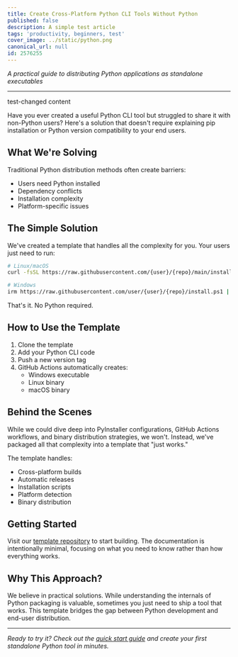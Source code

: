 ```yaml
---
title: Create Cross-Platform Python CLI Tools Without Python
published: false
description: A simple test article
tags: 'productivity, beginners, test'
cover_image: ../static/python.png
canonical_url: null
id: 2576255
---
```


*A practical guide to distributing Python applications as standalone executables*

---

test-changed content

Have you ever created a useful Python CLI tool but struggled to share it with non-Python users? Here's a solution that doesn't require explaining pip installation or Python version compatibility to your end users.

## What We're Solving

Traditional Python distribution methods often create barriers:
- Users need Python installed
- Dependency conflicts
- Installation complexity
- Platform-specific issues

## The Simple Solution

We've created a template that handles all the complexity for you. Your users just need to run:

```bash
# Linux/macOS
curl -fsSL https://raw.githubusercontent.com/{user}/{repo}/main/install.sh | bash

# Windows
irm https://raw.githubusercontent.com/user/{user}/{repo}/install.ps1 | iex
```

That's it. No Python required.

## How to Use the Template

1. Clone the template
2. Add your Python CLI code
3. Push a new version tag
4. GitHub Actions automatically creates:
   - Windows executable
   - Linux binary
   - macOS binary

## Behind the Scenes

While we could dive deep into PyInstaller configurations, GitHub Actions workflows, and binary distribution strategies, we won't. Instead, we've packaged all that complexity into a template that "just works."

The template handles:
- Cross-platform builds
- Automatic releases
- Installation scripts
- Platform detection
- Binary distribution

## Getting Started

Visit our [template repository](https://github.com/crimson206-templates/python-standalone-binary) to start building. The documentation is intentionally minimal, focusing on what you need to know rather than how everything works.

## Why This Approach?

We believe in practical solutions. While understanding the internals of Python packaging is valuable, sometimes you just need to ship a tool that works. This template bridges the gap between Python development and end-user distribution.

---

*Ready to try it? Check out the [quick start guide](https://github.com/crimson206-templates/python-standalone-binary#quick-start) and create your first standalone Python tool in minutes.*

